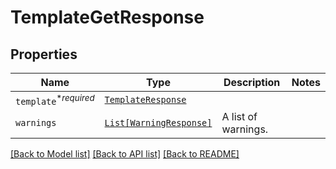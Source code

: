 # TemplateGetResponse



## Properties
Name | Type | Description | Notes
------------ | ------------- | ------------- | -------------
| `template`<sup>*_required_</sup> | [```TemplateResponse```](TemplateResponse.md) |    |  |
| `warnings` | [```List[WarningResponse]```](WarningResponse.md) |  A list of warnings.  |  |

[[Back to Model list]](../README.md#documentation-for-models) [[Back to API list]](../README.md#documentation-for-api-endpoints) [[Back to README]](../README.md)

